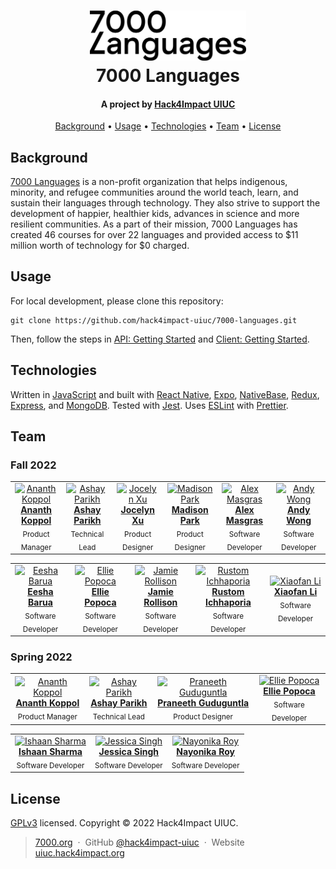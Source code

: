 <h1 align="center">
  <a href="https://www.7000.org/"><img src="./client/assets/images/logo-lg-black.png" alt="7000 Languages logo" width="250"></a>
  <br/>
  7000 Languages
  </br>
</h1>

<h4 align="center">A project by <a href="https://uiuc.hack4impact.org/" target="_blank">Hack4Impact UIUC</a></h4>

<p align="center">
  <a href="#background">Background</a> •
  <a href="#usage">Usage</a> •
  <a href="#technologies">Technologies</a> •
  <a href="#team">Team</a> •
  <a href="#license">License</a>
</p>

## Background

[7000 Languages](https://www.7000.org/) is a non-profit organization that helps indigenous, minority, and refugee communities around the world teach, learn, and sustain their languages through technology. They also strive to support the development of happier, healthier kids, advances in science and more resilient communities. As a part of their mission, 7000 Languages has created 46 courses for over 22 languages and provided access to $11 million worth of technology for $0 charged. 

## Usage

For local development, please clone this repository:
```
git clone https://github.com/hack4impact-uiuc/7000-languages.git
```

Then, follow the steps in [API: Getting Started](https://github.com/hack4impact-uiuc/7000-languages/blob/dev/api/README.md) and [Client: Getting Started](https://github.com/hack4impact-uiuc/7000-languages/tree/dev/client).

## Technologies

Written in [JavaScript](https://www.javascript.com/) and built with [React Native](https://reactnative.dev/), [Expo](https://expo.dev/), [NativeBase](https://nativebase.io/), [Redux](https://redux.js.org/), [Express](https://expressjs.com/), and [MongoDB](https://www.mongodb.com/). Tested with [Jest](https://jestjs.io/). Uses [ESLint](https://eslint.org) with [Prettier](https://prettier.io/).

## Team

### Fall 2022

<table align="center">
  <tr align="center">
    <td align="center"><a href="https://www.linkedin.com/in/ananth-yogi-koppol/"><img src="https://uiuc.hack4impact.org/images/people/yogi_koppol.jpg" width="75px;" alt="Ananth Koppol"/><br /><b>Ananth Koppol</b></a><br/><sub>Product Manager</sub></td>
    <td align="center"><a href="https://www.linkedin.com/in/ashay-parikh-a0621619a/"><img src="https://uiuc.hack4impact.org/images/people/ashay_parikh.jpg" width="75px;" alt="Ashay Parikh"/><br /><b>Ashay Parikh</b></a><br /><sub>Technical Lead</sub></td>
    <td align="center"><a href="https://www.linkedin.com/in/jocelyn-xu-a931511b3/"><img src="https://uiuc.hack4impact.org/images/people/jocelyn_xu.jpg" width="75px;" alt="Jocelyn Xu"/><br /><b>Jocelyn Xu</b></a><br /><sub>Product Designer</sub></td>
    <td align="center"><a href="https://www.linkedin.com/in/madison-park/"><img src="https://uiuc.hack4impact.org/images/people/madison_park.jpg" width="75px;" alt="Madison Park"/><br /><b>Madison Park</b></a><br /><sub>Product Designer</sub></td>
    <td align="center"><a href="https://www.linkedin.com/in/alex-masgras-b055971b5"><img src="https://uiuc.hack4impact.org/images/people/alex_masgras.jpg" width="75px;" alt="Alex Masgras"/><br /><b>Alex Masgras</b></a><br /><sub>Software Developer</sub></td>
    <td align="center"><a href="https://www.linkedin.com/in/feiyuwong/"><img src="https://images.ctfassets.net/xig6hkxlux4q/1V8t7Up2v8kpuRoJsggcBV/dc3247bc1be1c151823d04ac58dcf73d/andy_wong.jpeg" width="75px;" alt="Andy Wong"/><br /><b>Andy Wong</b></a><br /><sub>Software Developer</sub></td>
  </tr>
</table>
<table align="center">
  <tr align="center">
    <td align="center"><a href="https://www.linkedin.com/in/eesha-barua/"><img src="https://uiuc.hack4impact.org/images/people/eesha_barua.jpg" width="75px;" alt="Eesha Barua"/><br /><b>Eesha Barua</b></a><br /><sub>Software Developer</sub></td>
    <td align="center"><a href="https://www.linkedin.com/in/estrella-2021/"><img src="https://uiuc.hack4impact.org/images/people/estrella_popoca.jpg" width="75px;" alt="Ellie Popoca"/><br /><b>Ellie Popoca</b></a><br /><sub>Software Developer</sub></td>
    <td align="center"><a href="https://www.linkedin.com/in/jamierollison/"><img src="https://uiuc.hack4impact.org/images/people/jamie_rollison.jpg" width="75px;" alt="Jamie Rollison"/><br /><b>Jamie Rollison</b></a><br /><sub>Software Developer</sub></td>
    <td align="center"><a href="https://www.linkedin.com/in/rustom-ichhaporia"><img src="https://uiuc.hack4impact.org/images/people/rustom_ichhaporia.jpg" width="75px;" alt="Rustom Ichhaporia"/><br /><b>Rustom Ichhaporia</b></a><br /><sub>Software Developer</sub></td>
    <td align="center"><a href="https://www.linkedin.com/in/xiaofan-li"><img src="https://images.ctfassets.net/xig6hkxlux4q/6miOsyd3tcgH8EeGvHM9xf/d72c4e83e0c3c6667475faad11b7c709/IMG_6494_-_Xiaofan_Li.jpg?h=300" width="75px;" alt="Xiaofan Li"/><br /><b>Xiaofan Li</b></a><br /><sub>Software Developer</sub></td>
  </tr>
</table>

### Spring 2022
<table align="center">
  <tr align="center">
    <td align="center"><a href="https://www.linkedin.com/in/ananth-yogi-koppol/"><img src="https://uiuc.hack4impact.org/images/people/yogi_koppol.jpg" width="75px;" alt="Ananth Koppol"/><br /><b>Ananth Koppol</b></a><br/><sub>Product Manager</sub></td>
    <td align="center"><a href="https://www.linkedin.com/in/ashay-parikh-a0621619a/"><img src="https://uiuc.hack4impact.org/images/people/ashay_parikh.jpg" width="75px;" alt="Ashay Parikh"/><br /><b>Ashay Parikh</b></a><br /><sub>Technical Lead</sub></td>
    <td align="center"><a href="https://www.linkedin.com/in/praneethguduguntla/"><img src="https://uiuc.hack4impact.org/images/people/praneeth_guduguntla.jpg" width="75px;" alt="Praneeth Guduguntla"/><br /><b>Praneeth Guduguntla</b></a><br /><sub>Product Designer</sub></td>
    <td align="center"><a href="https://www.linkedin.com/in/estrella-2021/"><img src="https://uiuc.hack4impact.org/images/people/estrella_popoca.jpg" width="75px;" alt="Ellie Popoca"/><br /><b>Ellie Popoca</b></a><br /><sub>Software Developer</sub></td>
  </tr>
</table>
<table align="center">
  <tr align="center">
    <td align="center"><a href="https://www.linkedin.com/in/ishaan-r-sharma/"><img src="https://uiuc.hack4impact.org/images/people/ishaan_sharma.jpg" width="75px;" alt="Ishaan Sharma"/><br /><b>Ishaan Sharma</b></a><br /><sub>Software Developer</sub></td>
    <td align="center"><a href="https://www.linkedin.com/in/jessica-singh7/"><img src="https://uiuc.hack4impact.org/images/people/jessica_singh.jpg" width="75px;" alt="Jessica Singh"/><br /><b>Jessica Singh</b></a><br /><sub>Software Developer</sub></td>
    <td align="center"><a href="https://www.linkedin.com/in/nayonika-roy-0162291b5/"><img src="https://uiuc.hack4impact.org/images/people/nayonika_roy.jpg" width="75px;" alt="Nayonika Roy"/><br /><b>Nayonika Roy</b></a><br /><sub>Software Developer</sub></td>
  </tr>
</table>

## License
[GPLv3](https://github.com/hack4impact-uiuc/7000-languages/blob/dev/LICENSE) licensed. Copyright © 2022 Hack4Impact UIUC.

> [7000.org](https://www.7000.org/) &nbsp;&middot;&nbsp;
> GitHub [@hack4impact-uiuc](https://github.com/hack4impact-uiuc/) &nbsp;&middot;&nbsp;
> Website [uiuc.hack4impact.org](https://uiuc.hack4impact.org)

